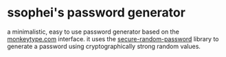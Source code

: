 # ssophei's password generator
a minimalistic, easy to use password generator based on the [monkeytype.com](https://monkeytype.com/) interface. it uses the [secure-random-password](https://github.com/mkropat/secure-random-password) library to generate a password using cryptographically strong random values.
